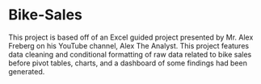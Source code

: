 # Bike-Sales
This project is based off of an Excel guided project presented by Mr. Alex Freberg on his YouTube channel, Alex The Analyst. This project features data cleaning and conditional formatting of raw data related to bike sales before pivot tables, charts, and a dashboard of some findings had been generated. 
